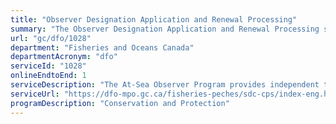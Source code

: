 ```yaml
---
title: "Observer Designation Application and Renewal Processing"
summary: "The Observer Designation Application and Renewal Processing service from Fisheries and Oceans Canada is available end-to-end online, according to the GC Service Inventory."
url: "gc/dfo/1028"
department: "Fisheries and Oceans Canada"
departmentAcronym: "dfo"
serviceId: "1028"
onlineEndtoEnd: 1
serviceDescription: "The At-Sea Observer Program provides independent third party verification of fish harvesting activities. Observers are assigned to fishing vessels operating in the offshore, inshore and near-shore areas. The program provides accurate and timely information on fish harvests. It also provides scientific catch and sampling data. The fishing industry and the department use this information for fisheries management and scientific research purposes. Commercial fishers make agreements with service providers qualified by the Canadian General Standards Board and designated by Fisheries and Oceans Canada"
serviceUrl: "https://dfo-mpo.gc.ca/fisheries-peches/sdc-cps/index-eng.html"
programDescription: "Conservation and Protection"
---
```

